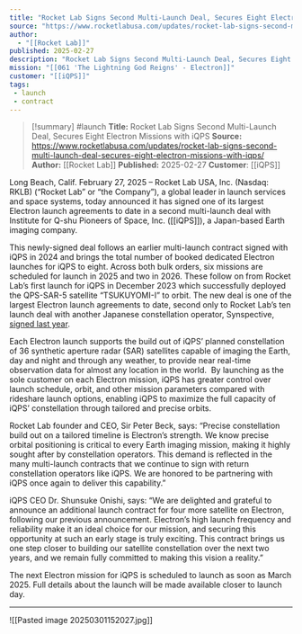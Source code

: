 ```yaml
---
title: "Rocket Lab Signs Second Multi-Launch Deal, Secures Eight Electron Missions with iQPS"
source: "https://www.rocketlabusa.com/updates/rocket-lab-signs-second-multi-launch-deal-secures-eight-electron-missions-with-iqps/"
author:
  - "[[Rocket Lab]]"
published: 2025-02-27
description: "Rocket Lab Signs Second Multi-Launch Deal, Secures Eight Electron Missions with iQPS"
mission: "[[061 'The Lightning God Reigns' - Electron]]"
customer: "[[iQPS]]"
tags:
 - launch
 - contract
---
```


>[!summary]
#launch 
**Title:** Rocket Lab Signs Second Multi-Launch Deal, Secures Eight Electron Missions with iQPS
**Source:** https://www.rocketlabusa.com/updates/rocket-lab-signs-second-multi-launch-deal-secures-eight-electron-missions-with-iqps/
**Author:** [[Rocket Lab]]
**Published:** 2025-02-27
**Customer**: [[iQPS]]

Long Beach, Calif. February 27, 2025 – Rocket Lab USA, Inc. (Nasdaq: RKLB) (“Rocket Lab” or “the Company”), a global leader in launch services and space systems, today announced it has signed one of its largest Electron launch agreements to date in a second multi-launch deal with Institute for Q-shu Pioneers of Space, Inc. ([[iQPS]]), a Japan-based Earth imaging company.

This newly-signed deal follows an earlier multi-launch contract signed with iQPS in 2024 and brings the total number of booked dedicated Electron launches for iQPS to eight. Across both bulk orders, six missions are scheduled for launch in 2025 and two in 2026. These follow on from Rocket Lab’s first launch for iQPS in December 2023 which successfully deployed the QPS-SAR-5 satellite “TSUKUYOMI-I” to orbit. The new deal is one of the largest Electron launch agreements to date, second only to Rocket Lab’s ten launch deal with another Japanese constellation operator, Synspective, [signed last year](https://www.rocketlabusa.com/updates/rocket-lab-signs-record-deal-for-10-electron-launches-with-synspective/).

Each Electron launch supports the build out of iQPS’ planned constellation of 36 synthetic aperture radar (SAR) satellites capable of imaging the Earth, day and night and through any weather, to provide near real-time observation data for almost any location in the world.  By launching as the sole customer on each Electron mission, iQPS has greater control over launch schedule, orbit, and other mission parameters compared with rideshare launch options, enabling iQPS to maximize the full capacity of iQPS’ constellation through tailored and precise orbits.

Rocket Lab founder and CEO, Sir Peter Beck, says: “Precise constellation build out on a tailored timeline is Electron’s strength. We know precise orbital positioning is critical to every Earth imaging mission, making it highly sought after by constellation operators. This demand is reflected in the many multi-launch contracts that we continue to sign with return constellation operators like iQPS. We are honored to be partnering with iQPS once again to deliver this capability.”

iQPS CEO Dr. Shunsuke Onishi, says: “We are delighted and grateful to announce an additional launch contract for four more satellite on Electron, following our previous announcement. Electron’s high launch frequency and reliability make it an ideal choice for our mission, and securing this opportunity at such an early stage is truly exciting. This contract brings us one step closer to building our satellite constellation over the next two years, and we remain fully committed to making this vision a reality.”

The next Electron mission for iQPS is scheduled to launch as soon as March 2025. Full details about the launch will be made available closer to launch day.  

---

![[Pasted image 20250301152027.jpg]]